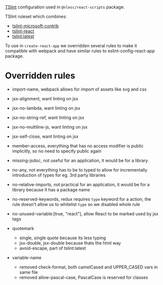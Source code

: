 [TSlint](http://palantir.github.io/tslint/) configuration used in `@nlesc/react-scripts` package.

TSlint ruleset which combines:

* [tslint-microsoft-contrib](https://github.com/Microsoft/tslint-microsoft-contrib)
* [tslint-react](https://github.com/palantir/tslint-react)
* [tslint:latest](https://github.com/palantir/tslint/blob/master/src/configs/latest.ts)

To use in `create-react-app` we overridden several rules to make it compatible with webpack and have similar rules to eslint-config-react-app package.

# Overridden rules

* import-name, webpack allows for import of assets like svg and css
* jsx-alignment, want linting on jsx
* jsx-no-lambda, want linting on jsx
* jsx-no-string-ref, want linting on jsx
* jsx-no-multiline-js, want linting on jsx
* jsx-self-close, want linting on jsx
* member-access, everything that has no access modifier is public implicitly, so no need to specify public again
* missing-jsdoc, not useful for an application, it would be for a library
* no-any, not everything has to be to typed to allow for incrementally introduction of types for eg. 3rd party libraries
* no-relative-imports, not practical for an application, it would be for a library because it has a package name
* no-reserved-keywords, redux requires `type` keyword for a action, the rule doesn't allow us to whitelist `type` so we disabled whole rule
* no-unused-variable:[true, "react"], allow React to be marked used by jsx tags
* quotemark

    * single, single quote because its less typing
    * jsx-double, jsx-double because thats the html way
    * avoid-escape, part of tslint:latest

* variable-name

    * removed check-format, both camelCased and UPPER_CASED vars in same file
    * removed allow-pascal-case, PascalCase is reserved for classes
